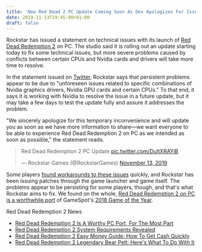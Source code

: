 ```yaml
---
title: 'New Red Dead 2 PC Update Coming Soon As Dev Apologizes For Issues'
date: 2019-11-13T19:45:00+01:00
draft: false
---
```


Rockstar has issued a statement on technical issues with its launch of [Red Dead Redemption 2](https://www.gamespot.com/red-dead-redemption-2/) on PC. The studio said it is rolling out an update starting today to fix some technical issues, but more severe problems caused by conflicts between certain CPUs and Nvidia cards and drivers will take more time to resolve.

In the statement issued on [Twitter](https://twitter.com/RockstarGames/status/1194669204802281476), Rockstar says that persistent problems appear to be due to "unforeseen issues related to specific combinations of Nvidia graphics drivers, Nvidia GPU cards and certain CPUs." To that end, it says it is working with Nvidia to resolve the issue in a future update, but it may take a few days to test the update fully and assure it addresses the problem.

"We sincerely apologize for this temporary inconvenience and will update you as soon as we have more information to share—we want everyone to be able to experience Red Dead Redemption 2 on PC as we intended as soon as possible," the statement reads.

> Red Dead Redemption 2 PC Update [pic.twitter.com/DuItXRAYiB](https://t.co/DuItXRAYiB)
> 
> — Rockstar Games (@RockstarGames) [November 13, 2019](https://twitter.com/RockstarGames/status/1194669204802281476?ref_src=twsrc^tfw)

Some players [found workarounds to these issues](https://www.gamespot.com/articles/red-dead-redemption-2-pc-crashes-try-this-if-youre/1100-6471178/) quickly, and Rockstar has been issuing patches through the game launcher and game itself. The problems appear to be persisting for some players, though, and that's what Rockstar aims to fix. We found on the whole, [Red Dead Redemption 2 on PC is a worthwhile port](https://www.gamespot.com/articles/red-dead-2-is-a-worthy-pc-port-for-the-most-part/1100-6471271/) of GameSpot's [2018 Game of the Year](https://www.gamespot.com/articles/gamespots-game-of-the-year-2018/1100-6464009/).

Red Dead Redemption 2 News

*   [Red Dead Redemption 2 Is A Worthy PC Port, For The Most Part](https://www.gamespot.com/articles/red-dead-2-is-a-worthy-pc-port-for-the-most-part/1100-6471271/)
*   [Red Dead Redemption 2 System Requirements Revealed](https://www.gamespot.com/articles/red-dead-redemption-2-on-pc-here-are-the-system-re/1100-6470445/)
*   [Red Dead Redemption 2 Easy Money Guide: How To Get Cash Quickly](https://www.gamespot.com/gallery/red-dead-redemption-2-tips-to-earn-money-easily-an/2900-2334/)
*   [Red Dead Redemption 2 Legendary Bear Pelt: Here's What To Do With It](https://www.gamespot.com/articles/red-dead-redemption-2-legendary-bear-pelt-guide-he/1100-6462863/)